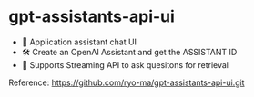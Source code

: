 # gpt-assistants-api-ui

* 💬 Application assistant chat UI
* 🛠️ Create an OpenAI Assistant and get the ASSISTANT ID
* 🏃 Supports Streaming API to ask quesitons for retrieval

Reference: https://github.com/ryo-ma/gpt-assistants-api-ui.git

